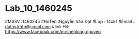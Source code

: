 # Lab_10_1460245
#MSSV :1460245 
#HoTen :Nguyễn Văn Đạt
#Lop : 14ck1 
#Email : datnv.khtn@gmail.com
#link FB: https://www.facebook.com/mrshenlong.nguyen
